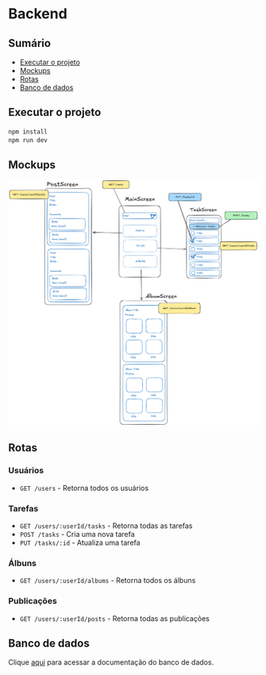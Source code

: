 # Backend

## Sumário

- [Executar o projeto](#executar-o-projeto)
- [Mockups](#mockups)
- [Rotas](#rotas)
- [Banco de dados](#banco-de-dados)

## Executar o projeto

```bash
npm install
npm run dev
```

## Mockups

![Mockups](../docs/mockups01.png)

## Rotas

### Usuários
- `GET /users` - Retorna todos os usuários

### Tarefas
- `GET /users/:userId/tasks` - Retorna todas as tarefas
- `POST /tasks` - Cria uma nova tarefa
- `PUT /tasks/:id` - Atualiza uma tarefa

### Álbuns
- `GET /users/:userId/albums` - Retorna todos os álbuns

### Publicações
- `GET /users/:userId/posts` - Retorna todas as publicações

## Banco de dados

Clique [aqui](../docs/database.md) para acessar a documentação do banco de dados.
